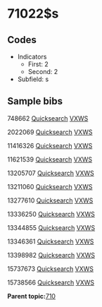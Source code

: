 # 71022$s

## Codes

-   Indicators
    -   First: 2
    -   Second: 2
-   Subfield: s

## Sample bibs

748662 [Quicksearch](https://search.library.yale.edu/catalog/748662) [VXWS](http://prodorbis.library.yale.edu:7014/vxws/GetHoldingsService?bibId=748662)

2022069 [Quicksearch](https://search.library.yale.edu/catalog/2022069) [VXWS](http://prodorbis.library.yale.edu:7014/vxws/GetHoldingsService?bibId=2022069)

11416326 [Quicksearch](https://search.library.yale.edu/catalog/11416326) [VXWS](http://prodorbis.library.yale.edu:7014/vxws/GetHoldingsService?bibId=11416326)

11621539 [Quicksearch](https://search.library.yale.edu/catalog/11621539) [VXWS](http://prodorbis.library.yale.edu:7014/vxws/GetHoldingsService?bibId=11621539)

13205707 [Quicksearch](https://search.library.yale.edu/catalog/13205707) [VXWS](http://prodorbis.library.yale.edu:7014/vxws/GetHoldingsService?bibId=13205707)

13211060 [Quicksearch](https://search.library.yale.edu/catalog/13211060) [VXWS](http://prodorbis.library.yale.edu:7014/vxws/GetHoldingsService?bibId=13211060)

13277610 [Quicksearch](https://search.library.yale.edu/catalog/13277610) [VXWS](http://prodorbis.library.yale.edu:7014/vxws/GetHoldingsService?bibId=13277610)

13336250 [Quicksearch](https://search.library.yale.edu/catalog/13336250) [VXWS](http://prodorbis.library.yale.edu:7014/vxws/GetHoldingsService?bibId=13336250)

13344855 [Quicksearch](https://search.library.yale.edu/catalog/13344855) [VXWS](http://prodorbis.library.yale.edu:7014/vxws/GetHoldingsService?bibId=13344855)

13346361 [Quicksearch](https://search.library.yale.edu/catalog/13346361) [VXWS](http://prodorbis.library.yale.edu:7014/vxws/GetHoldingsService?bibId=13346361)

13398982 [Quicksearch](https://search.library.yale.edu/catalog/13398982) [VXWS](http://prodorbis.library.yale.edu:7014/vxws/GetHoldingsService?bibId=13398982)

15737673 [Quicksearch](https://search.library.yale.edu/catalog/15737673) [VXWS](http://prodorbis.library.yale.edu:7014/vxws/GetHoldingsService?bibId=15737673)

15738566 [Quicksearch](https://search.library.yale.edu/catalog/15738566) [VXWS](http://prodorbis.library.yale.edu:7014/vxws/GetHoldingsService?bibId=15738566)

**Parent topic:**[710](../../tags/710/710.md)


